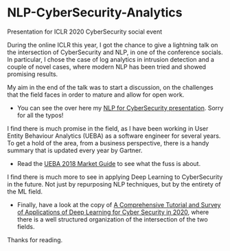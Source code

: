 # NLP-CyberSecurity-Analytics
Presentation for ICLR 2020 CyberSecurity social event

During the online ICLR this year, I got the chance to give a lightning talk on the intersection of CyberSecurity and NLP, in one of the conference socials. In particular, I chose the case of log analytics in intrusion detection and a couple of novel cases, where modern NLP has been tried and showed promising results.

My aim in the end of the talk was to start a discussion, on the challenges that the field faces in order to mature and allow for open work. 

- You can see the over here my [NLP for CyberSecurity presentation](../blob/master/ICLR_Cybersecurity_NLP.pdf). Sorry for all the typos!

I find there is much promise in the field, as I have been working in User Entity Behaviour Analytics (UEBA) as a software engineer for several years. To get a hold of the area, from a business perspective, there is a handy summary that is updated every year by Gartner. 

- Read the [UEBA 2018 Market Guide](../blob/master/gartner-market-guide-for-ueba-2018-analyst-report.pdf) to see what the fuss is about.

I find there is much more to see in applying Deep Learning to CyberSecurity in the future. Not just by repurposing NLP techniques, but by the entirety of the ML field.

- Finally, have a look at the copy of [A Comprehensive Tutorial and Survey of Applications of Deep Learning for Cyber Security in 2020](../blob/master/IEEE_DL_Survey_exact.pdf), where there is a well structured organization of the intersection of the two fields.

Thanks for reading.
